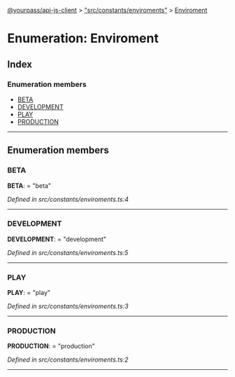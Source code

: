 [@yourpass/api-js-client](../README.md) > ["src/constants/enviroments"](../modules/_src_constants_enviroments_.md) > [Enviroment](../enums/_src_constants_enviroments_.enviroment.md)

# Enumeration: Enviroment

## Index

### Enumeration members

* [BETA](_src_constants_enviroments_.enviroment.md#beta)
* [DEVELOPMENT](_src_constants_enviroments_.enviroment.md#development)
* [PLAY](_src_constants_enviroments_.enviroment.md#play)
* [PRODUCTION](_src_constants_enviroments_.enviroment.md#production)

---

## Enumeration members

<a id="beta"></a>

###  BETA

**BETA**:  = "beta"

*Defined in src/constants/enviroments.ts:4*

___
<a id="development"></a>

###  DEVELOPMENT

**DEVELOPMENT**:  = "development"

*Defined in src/constants/enviroments.ts:5*

___
<a id="play"></a>

###  PLAY

**PLAY**:  = "play"

*Defined in src/constants/enviroments.ts:3*

___
<a id="production"></a>

###  PRODUCTION

**PRODUCTION**:  = "production"

*Defined in src/constants/enviroments.ts:2*

___

